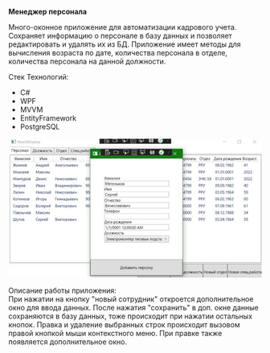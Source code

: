 **Менеджер персонала**

Много-оконное приложение для автоматизации кадрового учета. Сохраняет информацию о персонале в базу данных и позволяет редактировать и удалять их из БД.
Приложение имеет методы для вычисления возраста по дате, количества персонала в отделе, количества персонала на данной должности.


Стек Технологий:

- C#
- WPF
- MVVM
- EntityFramework
- PostgreSQL

  
![Иллюстрация к проекту](https://github.com/ZhiyanovAndrey/StaffManager/blob/master/Page1%20StafManager.jpg)

Описание работы приложения:  
При нажатии на кнопку "новый сотрудник" откроется дополнительное окно для ввода данных. После нажатия "сохранить" в доп. окне данные сохраняются в базу данных, тоже происходит при нажатии остальных кнопок. 
Правка и удаление выбранных строк происходит вызовом правой кнопкой мыши контекстного меню. При правке также появляется дополнительное окно.












<!--
**ZhiyanovAndrey/ZhiyanovAndrey** is a ✨ _special_ ✨ repository because its `README.md` (this file) appears on your GitHub profile.


Here are some ideas to get you started:

- 🔭 I’m currently working on ...
- 🌱 I’m currently learning ...
- 👯 I’m looking to collaborate on ...
- 🤔 I’m looking for help with ...
- 💬 Ask me about ...
- 📫 How to reach me: ...
- 😄 Pronouns: ...
- ⚡ Fun fact: ...
 -->
